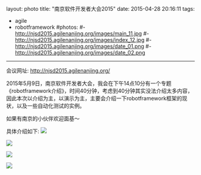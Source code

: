 layout: photo
title: "南京软件开发者大会2015"
date: 2015-04-28 20:16:11
tags: 
- agile
- robotframework
#photos:
#- http://njsd2015.agilenanjing.org/images/main_11.jpg
#- http://njsd2015.agilenanjing.org/images/index_12.jpg
#- http://njsd2015.agilenanjing.org/images/date_01.png
#- http://njsd2015.agilenanjing.org/images/date_02.png
---


会议网址: <http://njsd2015.agilenanjing.org/>

2015年5月9日，南京软件开发者大会，我会在下午14点10分有一个专题《robotframework介绍》，时间40分钟，考虑到40分钟其实没法介绍太多内容，因此本次以介绍为主，以演示为主，主要会介绍一下robotframework框架的现状，以及一些自动化测试的实例。

如果有南京的小伙伴欢迎面基～

具体介绍如下:
![](http://njsd2015.agilenanjing.org/images/main_11.jpg)

![](http://njsd2015.agilenanjing.org/images/index_12.jpg)

![](http://njsd2015.agilenanjing.org/images/date_01.png)

![](http://njsd2015.agilenanjing.org/images/date_02.png)
